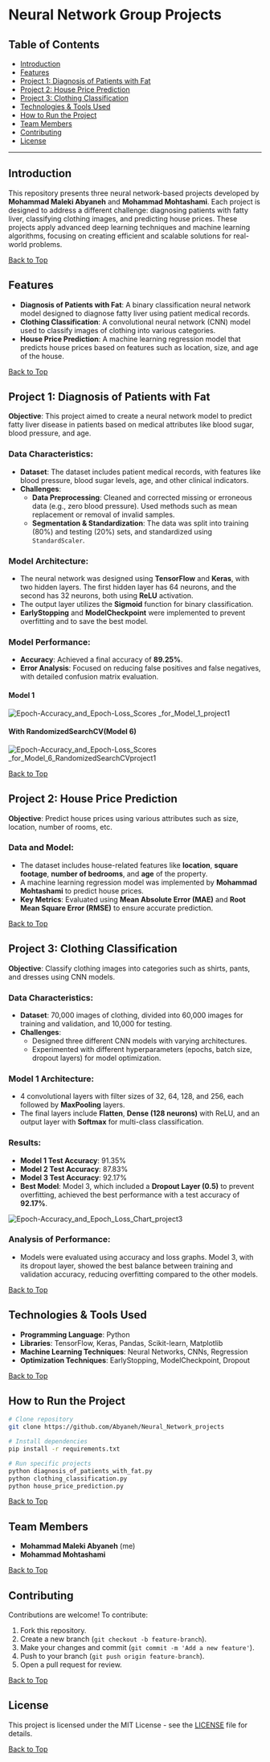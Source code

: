 # Neural Network Group Projects


## Table of Contents
- [Introduction](#introduction)
- [Features](#features)
- [Project 1: Diagnosis of Patients with Fat](#project-1-diagnosis-of-patients-with-fat)
- [Project 2: House Price Prediction](#project-2-house-price-prediction)
- [Project 3: Clothing Classification](#project-3-clothing-classification)
- [Technologies & Tools Used](#technologies--tools-used)
- [How to Run the Project](#how-to-run-the-project)
- [Team Members](#team-members)
- [Contributing](#contributing)
- [License](#license)

---

## Introduction

This repository presents three neural network-based projects developed by **Mohammad Maleki Abyaneh** and **Mohammad Mohtashami**. Each project is designed to address a different challenge: diagnosing patients with fatty liver, classifying clothing images, and predicting house prices. These projects apply advanced deep learning techniques and machine learning algorithms, focusing on creating efficient and scalable solutions for real-world problems.

[Back to Top](#table-of-contents)
## Features

- **Diagnosis of Patients with Fat**: A binary classification neural network model designed to diagnose fatty liver using patient medical records.
- **Clothing Classification**: A convolutional neural network (CNN) model used to classify images of clothing into various categories.
- **House Price Prediction**: A machine learning regression model that predicts house prices based on features such as location, size, and age of the house.

[Back to Top](#table-of-contents)
## Project 1: Diagnosis of Patients with Fat

**Objective**: This project aimed to create a neural network model to predict fatty liver disease in patients based on medical attributes like blood sugar, blood pressure, and age.

### Data Characteristics:
- **Dataset**: The dataset includes patient medical records, with features like blood pressure, blood sugar levels, age, and other clinical indicators.
- **Challenges**:
  - **Data Preprocessing**: Cleaned and corrected missing or erroneous data (e.g., zero blood pressure). Used methods such as mean replacement or removal of invalid samples.
  - **Segmentation & Standardization**: The data was split into training (80%) and testing (20%) sets, and standardized using `StandardScaler`.

### Model Architecture:
- The neural network was designed using **TensorFlow** and **Keras**, with two hidden layers. The first hidden layer has 64 neurons, and the second has 32 neurons, both using **ReLU** activation.
- The output layer utilizes the **Sigmoid** function for binary classification.
- **EarlyStopping** and **ModelCheckpoint** were implemented to prevent overfitting and to save the best model.

### Model Performance:
- **Accuracy**: Achieved a final accuracy of **89.25%**.
- **Error Analysis**: Focused on reducing false positives and false negatives, with detailed confusion matrix evaluation.

#### Model 1
![Epoch-Accuracy_and_Epoch-Loss_Scores _for_Model_1_project1](https://github.com/Abyaneh/Neural_Network_projects/blob/main/Photos/Epoch-Accuracy_and_Epoch-Loss_Scores%20_for_Model_1_project1.png)

#### With RandomizedSearchCV(Model 6)
![Epoch-Accuracy_and_Epoch-Loss_Scores _for_Model_6_RandomizedSearchCVproject1]()

[Back to Top](#table-of-contents)
## Project 2: House Price Prediction

**Objective**: Predict house prices using various attributes such as size, location, number of rooms, etc.

### Data and Model:
- The dataset includes house-related features like **location**, **square footage**, **number of bedrooms**, and **age** of the property.
- A machine learning regression model was implemented by **Mohammad Mohtashami** to predict house prices.
- **Key Metrics**: Evaluated using **Mean Absolute Error (MAE)** and **Root Mean Square Error (RMSE)** to ensure accurate prediction.

[Back to Top](#table-of-contents)
## Project 3: Clothing Classification

**Objective**: Classify clothing images into categories such as shirts, pants, and dresses using CNN models.

### Data Characteristics:
- **Dataset**: 70,000 images of clothing, divided into 60,000 images for training and validation, and 10,000 for testing.
- **Challenges**:
  - Designed three different CNN models with varying architectures.
  - Experimented with different hyperparameters (epochs, batch size, dropout layers) for model optimization.

### Model 1 Architecture:
- 4 convolutional layers with filter sizes of 32, 64, 128, and 256, each followed by **MaxPooling** layers.
- The final layers include **Flatten**, **Dense (128 neurons)** with ReLU, and an output layer with **Softmax** for multi-class classification.

### Results:
- **Model 1 Test Accuracy**: 91.35%
- **Model 2 Test Accuracy**: 87.83%
- **Model 3 Test Accuracy**: 92.17%
- **Best Model**: Model 3, which included a **Dropout Layer (0.5)** to prevent overfitting, achieved the best performance with a test accuracy of **92.17%**.

![Epoch-Accuracy_and_Epoch_Loss_Chart_project3]()

### Analysis of Performance:
- Models were evaluated using accuracy and loss graphs. Model 3, with its dropout layer, showed the best balance between training and validation accuracy, reducing overfitting compared to the other models.


[Back to Top](#table-of-contents)

## Technologies & Tools Used

- **Programming Language**: Python
- **Libraries**: TensorFlow, Keras, Pandas, Scikit-learn, Matplotlib
- **Machine Learning Techniques**: Neural Networks, CNNs, Regression
- **Optimization Techniques**: EarlyStopping, ModelCheckpoint, Dropout

[Back to Top](#table-of-contents)

## How to Run the Project

```bash
# Clone repository
git clone https://github.com/Abyaneh/Neural_Network_projects

# Install dependencies
pip install -r requirements.txt

# Run specific projects
python diagnosis_of_patients_with_fat.py
python clothing_classification.py
python house_price_prediction.py
```
[Back to Top](#table-of-contents)
## Team Members
- **Mohammad Maleki Abyaneh** (me)
- **Mohammad Mohtashami**

[Back to Top](#table-of-contents)

## Contributing
Contributions are welcome! To contribute:
1. Fork this repository.
2. Create a new branch (`git checkout -b feature-branch`).
3. Make your changes and commit (`git commit -m 'Add a new feature'`).
4. Push to your branch (`git push origin feature-branch`).
5. Open a pull request for review.

[Back to Top](#table-of-contents)

## License
This project is licensed under the MIT License - see the [LICENSE](https://github.com/Abyaneh/rotten_and_fresh/blob/main/LICENSE) file for details.

[Back to Top](#table-of-contents)

